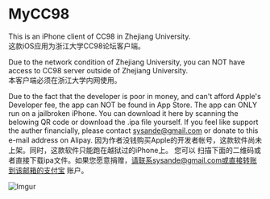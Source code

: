 MyCC98
======

This is an iPhone client of CC98 in Zhejiang University.  
这款iOS应用为浙江大学CC98论坛客户端。  

Due to the network condition of Zhejiang University, you can NOT have access to CC98 server outside of 
Zhejiang University.  
本客户端必须在浙江大学内网使用。  

Due to the fact that the developer is poor in money, and can't afford Apple's Developer fee, the app 
can NOT be found in App Store. The app can ONLY run on a jailbroken iPhone. You can download it here 
by scanning the belowing QR code or download the .ipa file yourself. If you feel like support the 
auther financially, please contact sysande@gmail.com or donate to this e-mail address on Alipay.
因为作者没钱购买Apple的开发者帐号，这款软件尚未上架。同时，这款软件只能跑在越狱过的iPhone上。 您可以
扫描下面的二维码或者直接下载ipa文件。如果您愿意捐赠，请联系sysande@gmail.com或直接转账到该邮箱的支付宝
账户。

![Imgur](http://i.imgur.com/n7XGyWB.png)
